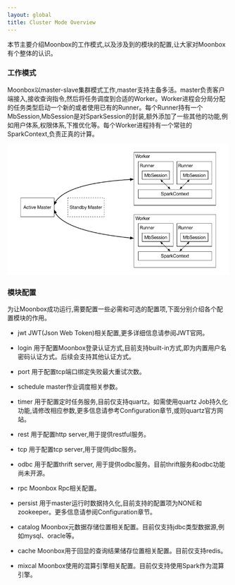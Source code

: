```yaml
---
layout: global
title: Cluster Mode Overview
---
```


本节主要介绍Moonbox的工作模式,以及涉及到的模块的配置,让大家对Moonbox有个整体的认识。

### 工作模式

Moonbox以master-slave集群模式工作,master支持主备多活。master负责客户端接入,接收查询指令,然后将任务调度到合适的Worker。Worker进程会分局分配的任务类型启动一个新的或者使用已有的Runner。每个Runner持有一个MbSession,MbSession是对SparkSession的封装,额外添加了一些其他的功能,例如用户体系,权限体系,下推优化等。每个Worker进程持有一个常驻的SparkContext,负责正真的计算。
<p style="text-align: center;">
  <img src="img/deploying-overview.jpg" title="Cluster Mode Overview" alt="Cluster Mode Overview" />
</p>

### 模块配置

为让Moonbox成功运行,需要配置一些必需和可选的配置项,下面分别介绍各个配置模块的作用。

- jwt
    JWT(Json Web Token)相关配置,更多详细信息请参阅JWT官网。

- login
    用于配置Moonbox登录认证方式,目前支持built-in方式,即为内置用户名密码认证方式。后续会支持其他认证方式。

- port
    用于配置tcp端口绑定失败最大重试次数。

- schedule
    master作业调度相关参数。

- timer
    用于配置定时任务服务,目前仅支持quartz。如需使用quartz Job持久化功能,请修改相应参数,更多信息请参考Configuration章节,或则quartz官方网站。

- rest
    用于配置http server,用于提供restful服务。

- tcp
    用于配置tcp server,用于提供jdbc服务。

- odbc
    用于配置thrift server, 用于提供odbc服务。目前thrift服务和odbc功能尚未开源。

- rpc
    Moonbox Rpc相关配置。

- persist
    用于master运行时数据持久化,目前支持的配置项为NONE和zookeeper。更多信息请参阅Configuration章节。

- catalog
    Moonbox元数据存储位置相关配置。目前仅支持jdbc类型数据源,例如mysql、oracle等。

- cache
    Moonbox用于回显的查询结果储存位置相关配置。目前仅支持redis。

- mixcal
    Moonbox使用的混算引擎相关配置。目前仅支持使用Spark作为混算引擎。
